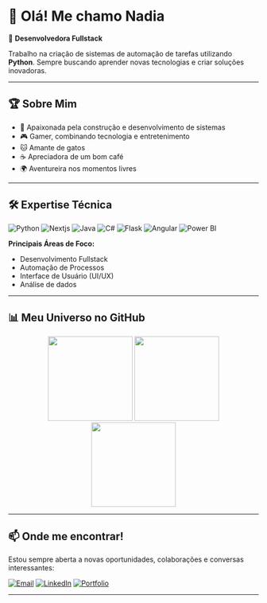# 🌟 Olá! Me chamo Nadia  

🚀 **Desenvolvedora Fullstack**

Trabalho na criação de sistemas de automação de tarefas utilizando **Python**. Sempre buscando aprender novas tecnologias e criar soluções inovadoras.

---

## 🏆 Sobre Mim

- 🎨 Apaixonada pela construção e desenvolvimento de sistemas 
- 🎮 Gamer, combinando tecnologia e entretenimento
- 🐱 Amante de gatos
- ☕ Apreciadora de um bom café
- 🌍 Aventureira nos momentos livres

---

## 🛠️ Expertise Técnica

![Python](https://img.shields.io/badge/Python-3776AB?style=for-the-badge&logo=python&logoColor=white)
![Nextjs](https://img.shields.io/badge/next.js-000000?style=for-the-badge&logo=nextdotjs&logoColor=white)
![Java](https://img.shields.io/badge/Java-007396?style=for-the-badge&logo=java&logoColor=white)
![C#](https://img.shields.io/badge/C%23-239120?style=for-the-badge&logo=csharp&logoColor=white)
![Flask](https://img.shields.io/badge/Flask-000000?style=for-the-badge&logo=flask&logoColor=white)
![Angular](https://img.shields.io/badge/Angular-DD0031?style=for-the-badge&logo=angular&logoColor=white)
![Power BI](https://img.shields.io/badge/Power%20BI-B79A00?style=for-the-badge&logo=powerbi&logoColor=white)


**Principais Áreas de Foco:**
- Desenvolvimento Fullstack
- Automação de Processos
- Interface de Usuário (UI/UX)
- Análise de dados

---

## 📊 Meu Universo no GitHub

<p align="center">
  <img src="https://github-readme-stats.vercel.app/api?username=nadiacastr0&show_icons=true&theme=dracula&bg_color=0d1117&title_color=ff79c6&text_color=bd93f9" height="170">
  <img src="https://github-readme-stats.vercel.app/api/top-langs?username=nadiacastr0&show_icons=true&theme=dracula&bg_color=0d1117&title_color=ff79c6&text_color=bd93f9" height="170">
   <img src="https://git-hub-streak-stats.vercel.app?user=nadiacastr0?&show_icons=true&theme=dracula&bg_color=0d1117&title_color=ff79c6&text_color=bd93f9" height="170"/>
</p>

---

## 📫 Onde me encontrar!

Estou sempre aberta a novas oportunidades, colaborações e conversas interessantes:

[![Email](https://img.shields.io/badge/Email-D14836?style=for-the-badge&logo=gmail&logoColor=white)](mailto:nadianaely32@gmail.com)
[![LinkedIn](https://img.shields.io/badge/LinkedIn-0A66C2?style=for-the-badge&logo=linkedin&logoColor=white)](https://www.linkedin.com/in/nadia-naely/)
[![Portfolio](https://img.shields.io/badge/Portfolio-a6024f?style=for-the-badge&logo=google-chrome&logoColor=white)](https://portfolio-nine-bay-30.vercel.app/)

---
